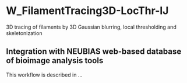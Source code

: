 # W_FilamentTracing3D-LocThr-IJ
3D tracing of filaments by 3D Gaussian blurring, local thresholding and skeletonization

## Integration with NEUBIAS web-based database of bioimage analysis tools 
This workflow is described in ...

